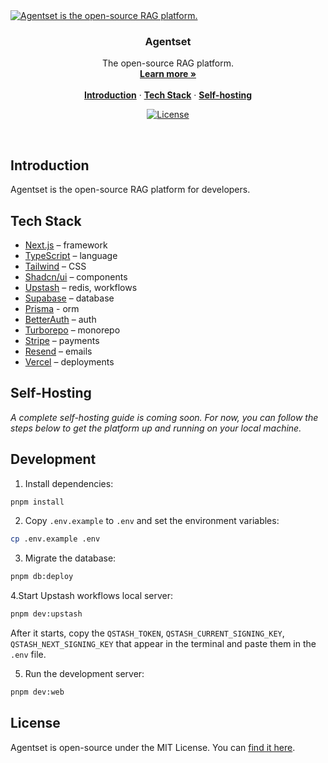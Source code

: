 <a href="https://agentset.ai">
  <img alt="Agentset is the open-source RAG platform." src="https://repository-images.githubusercontent.com/945763259/9a3ddd06-12c2-4122-990e-d9390101ce31">
</a>

<h3 align="center">Agentset</h3>

<p align="center">
    The open-source RAG platform.
    <br />
    <a href="https://agentset.ai"><strong>Learn more »</strong></a>
    <br />
    <br />
    <a href="#introduction"><strong>Introduction</strong></a> ·
    <a href="#tech-stack"><strong>Tech Stack</strong></a> ·
    <a href="#self-hosting"><strong>Self-hosting</strong></a>
</p>

<p align="center">
  <a href="https://github.com/agentset-ai/agentset/blob/main/LICENSE.md">
    <img src="https://img.shields.io/github/license/agentset-ai/agentset?label=license&logo=github&color=000&logoColor=fff" alt="License" />
  </a>
</p>

<br/>

## Introduction

Agentset is the open-source RAG platform for developers.

## Tech Stack

- [Next.js](https://nextjs.org/) – framework
- [TypeScript](https://www.typescriptlang.org/) – language
- [Tailwind](https://tailwindcss.com/) – CSS
- [Shadcn/ui](https://ui.shadcn.com/) – components
- [Upstash](https://upstash.com/) – redis, workflows
- [Supabase](https://supabase.com/) – database
- [Prisma](https://prisma.io/) - orm
- [BetterAuth](https://better-auth.com/) – auth
- [Turborepo](https://turbo.build/repo) – monorepo
- [Stripe](https://stripe.com/) – payments
- [Resend](https://resend.com/) – emails
- [Vercel](https://vercel.com/) – deployments

## Self-Hosting

_A complete self-hosting guide is coming soon. For now, you can follow the steps below to get the platform up and running on your local machine._

## Development

1. Install dependencies:

```bash
pnpm install
```

2. Copy `.env.example` to `.env` and set the environment variables:

```bash
cp .env.example .env
```

3. Migrate the database:

```bash
pnpm db:deploy
```

4.Start Upstash workflows local server:

```bash
pnpm dev:upstash
```

After it starts, copy the `QSTASH_TOKEN`, `QSTASH_CURRENT_SIGNING_KEY`, `QSTASH_NEXT_SIGNING_KEY` that appear in the terminal and paste them in the `.env` file.

5. Run the development server:

```bash
pnpm dev:web
```

## License

Agentset is open-source under the MIT License. You can [find it here](https://github.com/agentset-ai/agentset/blob/main/LICENSE).
